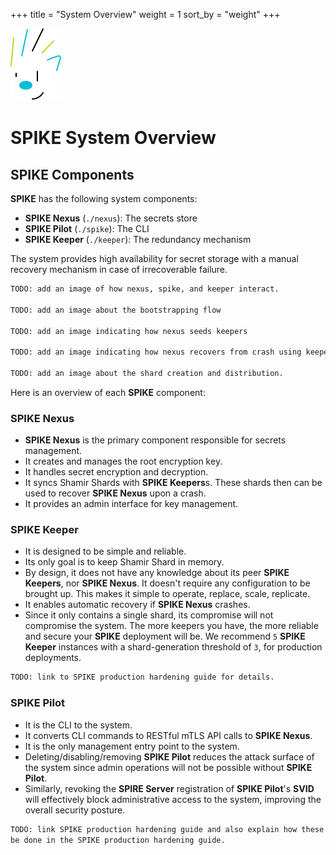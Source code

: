 +++
title = "System Overview"
weight = 1
sort_by = "weight"
+++

[![SPIKE](/assets/spike-banner.png)](/)

# SPIKE System Overview

## SPIKE Components

**SPIKE** has the following system components:

* **SPIKE Nexus** (`./nexus`): The secrets store
* **SPIKE Pilot** (`./spike`): The CLI
* **SPIKE Keeper** (`./keeper`): The redundancy mechanism

The system provides high availability for secret storage with a manual recovery
mechanism in case of irrecoverable failure.

```txt
TODO: add an image of how nexus, spike, and keeper interact.

TODO: add an image about the bootstrapping flow

TODO: add an image indicating how nexus seeds keepers

TODO: add an image indicating how nexus recovers from crash using keepers

TODO: add an image about the shard creation and distribution.
```

Here is an overview of each **SPIKE** component:

### SPIKE Nexus

* **SPIKE Nexus** is the primary component responsible for secrets management.
* It creates and manages the root encryption key.
* It handles secret encryption and decryption.
* It syncs Shamir Shards with **SPIKE Keepers**s. These shards then can be 
  used to recover **SPIKE Nexus** upon a crash.
* It provides an admin interface for key management.

### SPIKE Keeper

* It is designed to be simple and reliable.
* Its only goal is to keep Shamir Shard in memory.
* By design, it does not have any knowledge about its peer **SPIKE Keepers**, 
  nor **SPIKE Nexus**. It doesn't require any configuration to be brought up.
  This makes it simple to operate, replace, scale, replicate.
* It enables automatic recovery if **SPIKE Nexus** crashes.
* Since it only contains a single shard, its compromise will not compromise the
  system. The more keepers you have, the more reliable and secure your **SPIKE**
  deployment will be. We recommend `5` **SPIKE Keeper** instances with a 
  shard-generation threshold of `3`, for production deployments.

```txt
TODO: link to SPIKE production hardening guide for details.
```

### SPIKE Pilot

* It is the CLI to the system.
* It converts CLI commands to RESTful mTLS API calls to **SPIKE Nexus**.
* It is the only management entry point to the system.
* Deleting/disabling/removing **SPIKE Pilot** reduces the attack surface
  of the system since admin operations will not be possible without
  **SPIKE Pilot**.
* Similarly, revoking the **SPIRE Server** registration of **SPIKE Pilot**'s
  **SVID** will effectively block administrative access to the system,
  improving the overall security posture.

```txt
TODO: link SPIKE production hardening guide and also explain how these can
be done in the SPIKE production hardening guide.
```